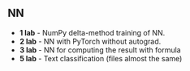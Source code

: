 ## NN

- <b>1 lab</b> - NumPy delta-method training of NN.
- <b>2 lab</b> - NN with PyTorch without autograd.
- <b>3 lab</b> - NN for computing the result with formula
- <b>5 lab</b> - Text classification (files almost the same)